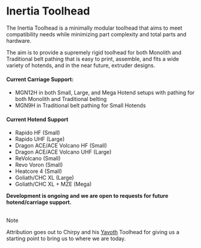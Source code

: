 # Inertia Toolhead

The Inertia Toolhead is a minimally modular toolhead that aims to meet compatibility needs while minimizing part complexity and total parts and hardware.

The aim is to provide a supremely rigid toolhead for both Monolith and Traditional belt pathing that is easy to print, assemble, and fits a wide variety of hotends, and in the near future, extruder designs.

#### Current Carriage Support:
- MGN12H in both Small, Large, and Mega Hotend setups with pathing for both Monolith and Traditional belting
- MGN9H in Traditional belt pathing for Small Hotends

#### Current Hotend Support
- Rapido HF (Small)
- Rapido UHF (Large)
- Dragon ACE/ACE Volcano HF (Small)
- Dragon ACE/ACE Volcano UHF (Large)
- ReVolcano (Small)
- Revo Voron (Small)
- Heatcore 4 (Small)
- Goliath/CHC XL (Large)
- Goliath/CHC XL + MZE (Mega)

**Development is ongoing and we are open to requests for future hotend/carriage support.**
<br/>
<br/>
> [!NOTE]  
> Attribution goes out to Chirpy and his [Yavoth](https://github.com/chirpy2605/voron/tree/main/V0/Yavoth) Toolhead for giving us a starting point to bring us to where we are today.
